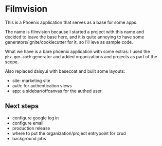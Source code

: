 # Filmvision

This is a Phoenix application that serves as a base for some apps.

The name is filmvision because I started a project with this name and decided to leave the base here, and it is quite annoying to have some generators/ignite/cookiecutter for it, so I'll leve as sample code.

What we have is a bare phoenix application with some extras:
I used the `phx.gen.auth` generator and added organizations and projects as part of the scope.

Also replaced daisyui with basecoat and built some layouts:

- site: marketing site
- auth: for authentication views
- app: a sidebar/offcanvas for the authed user.

## Next steps
- configure google log in
- configure email
- production release
- where to put the organization/project entrypoint for crud
- background jobs
